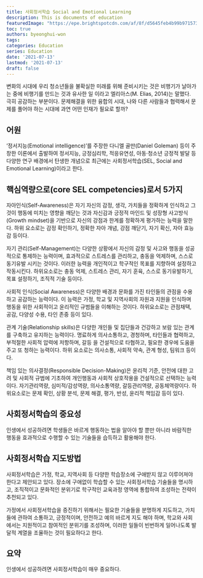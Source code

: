 ```yaml
---
title: 사회정서학습 Social and Emotional Learning
description: This is documents of education
featuredImage: "https://epe.brightspotcdn.com/af/8f/d5645feb4b99b971573bf16a6860/opinion-05112021-34bridgeland-1049201624.jpg"
toc: true
authors: byeonghui-won
tags:
categories: Education
series: Education
date: '2021-07-13'
lastmod: '2021-07-13'
draft: false
---
```


변화의 시대에 우리 청소년들을 불확실한 미래를 위해 준비시키는 것은 비행기가 날아가는 중에 비행기를 만드는 것과 유사한 일 이라고 엘리아스(M. Elias, 2014)는 말했다. 극히 공감하는 부분이다. 문제해결을 위한 융합의 시대, 나와 다른 사람들과 협력해서 문제를 풀어야 하는 시대에 과연 어떤 인재가 필요로 할까?

## 어원

‘정서지능(Emotional intelligence)’를 주장한 다니엘 골만(Daniel Goleman) 등이 주창한 이론에서 출발하여 정서지능, 긍정심리학, 적응유연성, 아동·청소년 긍정적 발달 등 다양한 연구 배경에서 탄생한 개념으로 최근에는 사회정서학습(SEL, Social and Emotional Learning)이라고 한다. 

## 핵심역량으로(core SEL competencies)로서 5가지

자아인식(Self-Awareness)은 자기 자신의 감정, 생각, 가치들을 정확하게 인식하고 그것이 행동에 미치는 영향을 깨닫는 것과 자신감과 긍정적 마인드 및 성장형 사고방식(Growth mindset)을 기반으로 자신의 강점과 한계를 정확하게 평가하는 능력을 말한다. 하위 요소로는 감정 확인하기, 정확한 자아 개념, 강점 깨닫기, 자기 확신, 자아 효능감 등이다.

자기 관리(Self-Management)는 다양한 상황에서 자신의 감정 및 사고와 행동을 성공적으로 통제하는 능력이며, 효과적으로 스트레스를 관리하고, 충동을 억제하며, 스스로 동기유발 시키는 것이다. 이러한 능력을 개인적이고 학구적인 목표를 지향하여 설정하고 작동시킨다. 하위요소로는 충동 억제, 스트레스 관리, 자기 훈육, 스스로 동기유발하기, 목표 설정하기, 조직적 기술 등이다.

사회적 인식(Social Awareness)은 다양한 배경과 문화를 가진 타인들의 관점을 수용하고 공감하는 능력이다. 이 능력은 가정, 학교 및 지역사회의 자원과 지원을 인식하며 행동을 위한 사회적이고 윤리적인 규범들을 이해하는 것이다. 하위요소로는 관점채택, 공감, 다양성 수용, 타인 존중 등이 있다.

관계 기술(Relationship skills)은 다양한 개인들 및 집단들과 건강하고 보람 있는 관계를 구축하고 유지하는 능력이다. 명료하게 의사소통하고, 경청하며, 타인들과 협력하고, 부적절한 사회적 압력에 저항하며, 갈등 을 건설적으로 타협하고, 필요한 경우에 도움을 주고 또 청하는 능력이다. 하위 요소로는 의사소통, 사회적 약속, 관계 형성, 팀워크 등이다.

책임 있는 의사결정(Responsible Decision-Making)은 윤리적 기준, 안전에 대한 고려 및 사회적 규범에 기초하여 개인행동과 사회적 상호작용을 건설적으로 선택하는 능력이다. 자기관리역량, 심미적/감성역량, 의사소통역량, 갈등관리역량, 공동체역량이다. 하위요소로는 문제 확인, 상황 분석, 문제 해결, 평가, 반성, 윤리적 책임감 등이 있다. 

## 사회정서학습의 중요성

인생에서 성공하려면 학생들은 바르게 행동하는 법을 알아야 할 뿐만 아니라 바람직한 행동을 효과적으로 수행할 수 있는 기술들을 습득하고 활용해야 한다. 

## 사회정서학습 지도방법

사회정서학습은 가정, 학교, 지역사회 등 다양한 학습장소에 구애받지 않고 이루어져야 한다고 제안되고 있다. 장소에 구애없이 학습할 수 있는 사회정서학습 기술들을 명시하고, 조직적이고 문화적인 분위기로 학구적인 교육과정 영역에 통합하여 조성하는 전략이 추천되고 있다.

가정에서 사회정서학습을 증진하기 위해서는 필요한 기술들을 분명하게 지도하고, 가치들에 관하여 소통하고, 긍정적이며, 안전하고 예의 바르게 지도 해야 하며, 학교와 사회에서는 지원적이고 참여적인 분위기를 조성하며, 이러한 일들이 빈번하게 일어나도록 발달적 계열을 조율하는 것이 필요하다고 한다. 

## 요약

인생에서 성공하려면 사회정서학습이 매우 중요하다.


